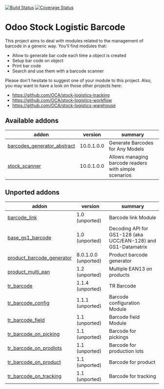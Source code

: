 [![Build Status](https://travis-ci.org/OCA/stock-logistics-barcode.svg?branch=10.0)](https://travis-ci.org/OCA/stock-logistics-barcode)
[![Coverage Status](https://img.shields.io/coveralls/OCA/stock-logistics-barcode.svg)](https://coveralls.io/r/OCA/stock-logistics-barcode?branch=10.0)

Odoo Stock Logistic Barcode
===========================


This project aims to deal with modules related to the management of barcode in a generic way. You'll find modules that:

 - Allow to generate bar code each time a object is created
 - Setup bar code on object
 - Print bar code
 - Search and use them with a barcode scanner

Please don't hesitate to suggest one of your module to this project. Also, you may want to have a look on those other projects here:

 - https://github.com/OCA/stock-logistics-tracking
 - https://github.com/OCA/stock-logistics-workflow
 - https://github.com/OCA/stock-logistics-warehouse

[//]: # (addons)
Available addons
----------------
addon | version | summary
--- | --- | ---
[barcodes_generator_abstract](barcodes_generator_abstract/) | 10.0.1.0.0 | Generate Barcodes for Any Models
[stock_scanner](stock_scanner/) | 10.0.1.0.0 | Allows managing barcode readers with simple scenarios

Unported addons
---------------
addon | version | summary
--- | --- | ---
[barcode_link](barcode_link/) | 1.0 (unported) | Barcode link Module
[base_gs1_barcode](base_gs1_barcode/) | 1.0 (unported) | Decoding API for GS1-128 (aka UCC/EAN-128) and GS1-Datamatrix
[product_barcode_generator](product_barcode_generator/) | 8.0.1.0.0 (unported) | Product barcode generator
[product_multi_ean](product_multi_ean/) | 1.2 (unported) | Multiple EAN13 on products
[tr_barcode](tr_barcode/) | 1.1.4 (unported) | TR Barcode
[tr_barcode_config](tr_barcode_config/) | 1.1.1 (unported) | Barcode configuration Module
[tr_barcode_field](tr_barcode_field/) | 1.1 (unported) | Barcode field Module
[tr_barcode_on_picking](tr_barcode_on_picking/) | 1.1 (unported) | Barcode for pickings
[tr_barcode_on_prodlots](tr_barcode_on_prodlots/) | 1.1 (unported) | Barcode for production lots
[tr_barcode_on_product](tr_barcode_on_product/) | 1.1 (unported) | Barcode for product
[tr_barcode_on_tracking](tr_barcode_on_tracking/) | 1.1 (unported) | Barcode for tracking

[//]: # (end addons)
